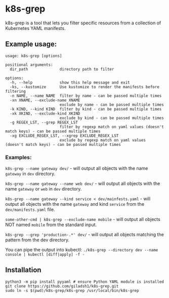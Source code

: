 # k8s-grep


k8s-grep is a tool that lets you filter specific resources from a collection of Kubernetes YAML manifests.


## Example usage:
```
usage: k8s-grep [options]

positional arguments:
  dir_path              directory path to filter

options:
  -h, --help            show this help message and exit
  -ks, --kustomize      Use kustomize to render the manifests before filtering
  -n NAME, --name NAME  filter by name - can be passed multiple times
  -xn XNAME, --exclude-name XNAME
                        exclude by name - can be passed multiple times
  -k KIND, --kind KIND  filter by kind - can be passed multiple times
  -xk XKIND, --exclude-kind XKIND
                        exclude by kind - can be passed multiple times
  -g REGEX_LST, --grep REGEX_LST
                        filter by regexp match on yaml values (doesn't match keys) - can be passed multiple times
  -xg EXCLUDE_REGEX_LST, --xgrep EXCLUDE_REGEX_LST
                        exclude by regexp match on yaml values (doesn't match keys) - can be passed multiple times
```

### Examples:
`k8s-grep --name gateway dev/` - will output all objects with the name `gateway` in `dev` directory.

`k8s-grep --name gateway --name web dev/` - will output all objects with the name `gateway` or `web` in `dev` directory.

`k8s-grep --name gateway --kind service < dev/mainfests.yaml` - will output all objects with the name `gateway` and kind `service` from the `dev/manifests.yaml` file.

`some-other-cmd | k8s-grep --exclude-name mobile` - will output all objects NOT named `mobile` from the standard input.

`k8s-grep --grep 'production-.*' dev/` - will output all objects matching the pattern from the dev directory.

You can pipe the output into kubectl: `./k8s-grep --directory dev --name console | kubectl [diff|apply] -f -`

## Installation
```
python3 -m pip install pyyaml # ensure Python YAML module is installed
git clone https://github.com/giladsh1/k8s-grep.git
sudo ln -s $(pwd)/k8s-grep/k8s-grep /usr/local/bin/k8s-grep
```
